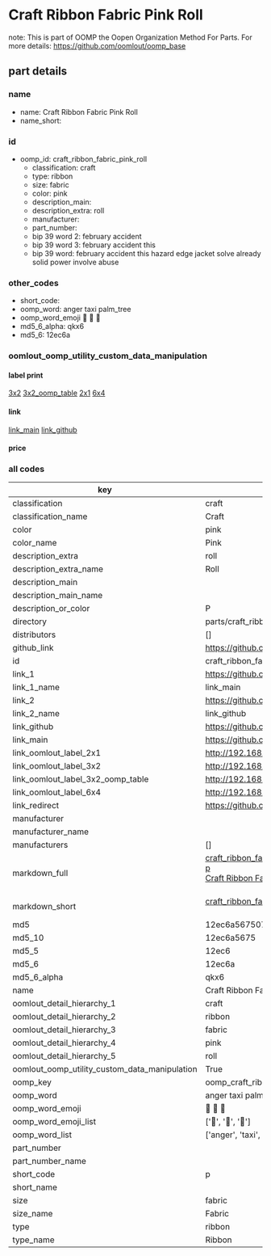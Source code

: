 # Craft Ribbon Fabric Pink Roll  

note: This is part of OOMP the Oopen Organization Method For Parts. For more details: https://github.com/oomlout/oomp_base

##  part details
  







### name
* name: Craft Ribbon Fabric Pink Roll
* name_short: 
### id
* oomp_id: craft_ribbon_fabric_pink_roll
  * classification: craft
  * type: ribbon
  * size: fabric
  * color: pink
  * description_main: 
  * description_extra: roll
  * manufacturer: 
  * part_number: 
  * bip 39 word 2: february accident
  * bip 39 word 3: february accident this
  * bip 39 word: february accident this hazard edge jacket solve already solid power involve abuse

### other_codes
* short_code: 
* oomp_word: anger taxi palm_tree
* oomp_word_emoji :anger: :taxi: :palm_tree:
* md5_6_alpha: qkx6
* md5_6: 12ec6a






### oomlout_oomp_utility_custom_data_manipulation
#### label print
[3x2](http://192.168.1.245:1112/?label=oomp%20qkx6)
[3x2_oomp_table](http://192.168.1.108:1112/?label=oomp%20qkx6)
[2x1](http://192.168.1.242:1112/?label=oomp%20qkx6)
[6x4](http://192.168.1.55:1112/?label=oomp%20qkx6)    

#### link

[link_main](https://github.com/oomlout/oomlout_oomp_version_1_messy/tree/main/parts/craft_ribbon_fabric_pink_roll) [link_github](https://github.com/oomlout/oomlout_oomp_version_1_messy/tree/main/parts/craft_ribbon_fabric_pink_roll)                             

#### price







### all codes 
| key | value |  
| --- | --- |  
| classification | craft |  
| classification_name | Craft |  
| color | pink |  
| color_name | Pink |  
| description_extra | roll |  
| description_extra_name | Roll |  
| description_main |  |  
| description_main_name |  |  
| description_or_color | P  |  
| directory | parts/craft_ribbon_fabric_pink_roll |  
| distributors | [] |  
| github_link | https://github.com/oomlout/oomlout_oomp_part_src/tree/main/parts/craft_ribbon_fabric_pink_roll |  
| id | craft_ribbon_fabric_pink_roll |  
| link_1 | https://github.com/oomlout/oomlout_oomp_version_1_messy/tree/main/parts/craft_ribbon_fabric_pink_roll |  
| link_1_name | link_main |  
| link_2 | https://github.com/oomlout/oomlout_oomp_version_1_messy/tree/main/parts/craft_ribbon_fabric_pink_roll |  
| link_2_name | link_github |  
| link_github | https://github.com/oomlout/oomlout_oomp_version_1_messy/tree/main/parts/craft_ribbon_fabric_pink_roll |  
| link_main | https://github.com/oomlout/oomlout_oomp_version_1_messy/tree/main/parts/craft_ribbon_fabric_pink_roll |  
| link_oomlout_label_2x1 | http://192.168.1.242:1112/?label=oomp%20qkx6 |  
| link_oomlout_label_3x2 | http://192.168.1.245:1112/?label=oomp%20qkx6 |  
| link_oomlout_label_3x2_oomp_table | http://192.168.1.108:1112/?label=oomp%20qkx6 |  
| link_oomlout_label_6x4 | http://192.168.1.55:1112/?label=oomp%20qkx6 |  
| link_redirect | https://github.com/oomlout/oomlout_oomp_version_1_messy/tree/main/parts/craft_ribbon_fabric_pink_roll |  
| manufacturer |  |  
| manufacturer_name |  |  
| manufacturers | [] |  
| markdown_full | [craft_ribbon_fabric_pink_roll](none)<br>[p](none)<br>[Craft Ribbon Fabric Pink Roll](none)<br><br> |  
| markdown_short | [craft_ribbon_fabric_pink_roll](none)<br><br> |  
| md5 | 12ec6a56750739dddc23269fc1805aa2 |  
| md5_10 | 12ec6a5675 |  
| md5_5 | 12ec6 |  
| md5_6 | 12ec6a |  
| md5_6_alpha | qkx6 |  
| name | Craft Ribbon Fabric Pink Roll |  
| oomlout_detail_hierarchy_1 | craft |  
| oomlout_detail_hierarchy_2 | ribbon |  
| oomlout_detail_hierarchy_3 | fabric |  
| oomlout_detail_hierarchy_4 | pink |  
| oomlout_detail_hierarchy_5 | roll |  
| oomlout_oomp_utility_custom_data_manipulation | True |  
| oomp_key | oomp_craft_ribbon_fabric_pink_roll |  
| oomp_word | anger taxi palm_tree |  
| oomp_word_emoji | :anger: :taxi: :palm_tree: |  
| oomp_word_emoji_list | [':anger:', ':taxi:', ':palm_tree:'] |  
| oomp_word_list | ['anger', 'taxi', 'palm_tree'] |  
| part_number |  |  
| part_number_name |  |  
| short_code | p |  
| short_name |  |  
| size | fabric |  
| size_name | Fabric |  
| type | ribbon |  
| type_name | Ribbon |  
